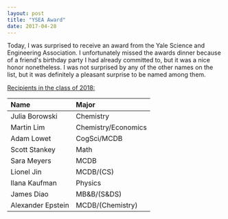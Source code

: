 ```yaml
---
layout: post
title: "YSEA Award"
date: 2017-04-28
---
```


Today, I was surprised to receive an award from the Yale Science and Engineering Association. I unfortunately missed the awards dinner because of a friend's birthday party I had already committed to, but it was a nice honor nonetheless. I was not surprised by any of the other names on the list, but it was definitely a pleasant surprise to be named among them. 

[Recipients in the class of 2018:](http://news.yale.edu/2017/05/03/deans-vanderlick-and-cooley-among-those-honored-ysea) 

<table class="table table-striped">
<thead>
<tr class="header">
<th align="left">Name</th>
<th align="left">Major</th>
</tr>
</thead>
<tbody>
<tr class="odd">
<td align="left">Julia Borowski</td>
<td align="left">Chemistry</td>
</tr>
<tr class="even">
<td align="left">Martin Lim</td>
<td align="left">Chemistry/Economics</td>
</tr>
<tr class="odd">
<td align="left">Adam Lowet</td>
<td align="left">CogSci/MCDB</td>
</tr>
<tr class="even">
<td align="left">Scott Stankey</td>
<td align="left">Math</td>
</tr>
<tr class="odd">
<td align="left">Sara Meyers</td>
<td align="left">MCDB</td>
</tr>
<tr class="even">
<td align="left">Lionel Jin</td>
<td align="left">MCDB/(CS)</td>
</tr>
<tr class="odd">
<td align="left">Ilana Kaufman</td>
<td align="left">Physics</td>
</tr>
<tr class="even">
<td align="left">James Diao</td>
<td align="left">MB&amp;B/(S&amp;DS)</td>
</tr>
<tr class="odd">
<td align="left">Alexander Epstein</td>
<td align="left">MCDB/(Chemistry)</td>
</tr>
</tbody>
</table>